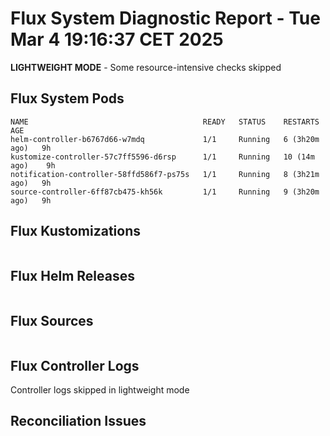 # Flux System Diagnostic Report - Tue Mar  4 19:16:37 CET 2025
**LIGHTWEIGHT MODE** - Some resource-intensive checks skipped

## Flux System Pods
```
NAME                                       READY   STATUS    RESTARTS        AGE
helm-controller-b6767d66-w7mdq             1/1     Running   6 (3h20m ago)   9h
kustomize-controller-57c7ff5596-d6rsp      1/1     Running   10 (14m ago)    9h
notification-controller-58ffd586f7-ps75s   1/1     Running   8 (3h21m ago)   9h
source-controller-6ff87cb475-kh56k         1/1     Running   9 (3h20m ago)   9h
```

## Flux Kustomizations
```
```

## Flux Helm Releases
```
```

## Flux Sources
```
```

## Flux Controller Logs
Controller logs skipped in lightweight mode

## Reconciliation Issues
```
```
